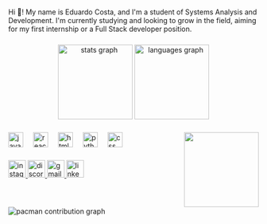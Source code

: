 <br clear="both">

<p align="left">Hi 👋! My name is Eduardo Costa, and I'm a student of Systems Analysis and Development. I'm currently studying and looking to grow in the field, aiming for my first internship or a Full Stack developer position.</p>

###

<div align="center">
  <img src="https://github-readme-stats.vercel.app/api?username=Du-Edu-Duarte&hide_title=false&hide_rank=false&show_icons=true&include_all_commits=true&count_private=true&disable_animations=false&theme=dracula&locale=en&hide_border=false" height="150" alt="stats graph"  />
  <img src="https://github-readme-stats.vercel.app/api/top-langs?username=Du-Edu-Duarte&locale=en&hide_title=false&layout=compact&card_width=320&langs_count=5&theme=dracula&hide_border=false" height="150" alt="languages graph"  />
</div>

###

<img align="right" height="150" src="https://media4.giphy.com/media/v1.Y2lkPTc5MGI3NjExc2FyajB3dWxoandud25iNHRueDdtOWllZHQ4bGl2NGxtbmZpOXJ4dyZlcD12MV9pbnRlcm5hbF9naWZfYnlfaWQmY3Q9Zw/YWB6Hi29vA3jG/giphy.gif"  />

###

<div align="left">
  <img src="https://cdn.jsdelivr.net/gh/devicons/devicon/icons/javascript/javascript-original.svg" height="30" alt="javascript logo"  />
  <img width="12" />
  <img src="https://cdn.jsdelivr.net/gh/devicons/devicon/icons/react/react-original.svg" height="30" alt="react logo"  />
  <img width="12" />
  <img src="https://cdn.jsdelivr.net/gh/devicons/devicon/icons/html5/html5-original.svg" height="30" alt="html5 logo"  />
  <img width="12" />
  <img src="https://cdn.jsdelivr.net/gh/devicons/devicon/icons/python/python-original.svg" height="30" alt="python logo"  />
  <img width="12" />
  <img src="https://cdn.jsdelivr.net/gh/devicons/devicon/icons/css3/css3-original.svg" height="30" alt="css logo"  />
</div>

###

<div align="left">
  <a href="https://www.instagram.com/eduardocostaduarte?igsh=MWN3OWh2bGJsb2d5OA==" target="_blank">
    <img src="https://img.shields.io/static/v1?message=Instagram&logo=instagram&label=&color=E4405F&logoColor=white&labelColor=&style=for-the-badge" height="35" alt="instagram logo"  />
  </a>
  <a href="discordapp.com/users/1343260367350140971" target="_blank">
    <img src="https://img.shields.io/static/v1?message=Discord&logo=discord&label=&color=7289DA&logoColor=white&labelColor=&style=for-the-badge" height="35" alt="discord logo"  />
  </a>
  <a href="mailto:eduardoduartecostaduarte@gmail.com" target="_blank">
    <img src="https://img.shields.io/static/v1?message=Gmail&logo=gmail&label=&color=D14836&logoColor=white&labelColor=&style=for-the-badge" height="35" alt="gmail logo"  />
  </a>
  <a href="https://www.linkedin.com/in/eduardo-costa-0a0b462a8?utm_source=share&utm_campaign=share_via&utm_content=profile&utm_medium=android_app" target="_blank">
    <img src="https://img.shields.io/static/v1?message=LinkedIn&logo=linkedin&label=&color=0077B5&logoColor=white&labelColor=&style=for-the-badge" height="35" alt="linkedin logo"  />
  </a>
</div>

###

<br clear="both">

<picture>
  <source media="(prefers-color-scheme: dark)" srcset="https://raw.githubusercontent.com/Du-Edu-Duarte/Du-Edu-Duarte/output/pacman-contribution-graph-dark.svg">
  <source media="(prefers-color-scheme: light)" srcset="https://raw.githubusercontent.com/Du-Edu-Duarte/Du-Edu-Duarte/output/pacman-contribution-graph.svg">
  <img alt="pacman contribution graph" src="https://raw.githubusercontent.com/Du-Edu-Duarte/Du-Edu-Duarte/output/pacman-contribution-graph.svg">
</picture>

###
